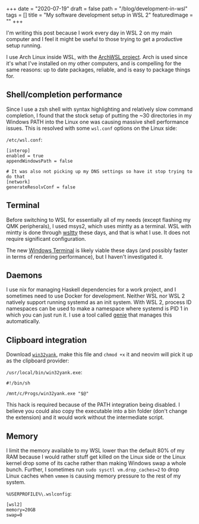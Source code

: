 +++
date = "2020-07-19"
draft = false
path = "/blog/development-in-wsl"
tags = []
title = "My software development setup in WSL 2"
featuredImage = ""
+++

I'm writing this post because I work every day in WSL 2 on my main computer and
I feel it might be useful to those trying to get a productive setup running.

I use Arch Linux inside WSL, with the [ArchWSL
project](https://github.com/yuk7/ArchWSL). Arch is used since it's what I've
installed on my other computers, and is compelling for the same reasons: up to
date packages, reliable, and is easy to package things for.

## Shell/completion performance

Since I use a zsh shell with syntax highlighting and relatively slow command
completion, I found that the stock setup of putting the ~30 directories in my
Windows PATH into the Linux one was causing massive shell performance issues.
This is resolved with some `wsl.conf` options on the Linux side:

`/etc/wsl.conf`:

```
[interop]
enabled = true
appendWindowsPath = false

# It was also not picking up my DNS settings so have it stop trying to do that
[network]
generateResolvConf = false
```

## Terminal

Before switching to WSL for essentially all of my needs (except flashing my QMK
peripherals), I used msys2, which uses mintty as a terminal. WSL with mintty is
done through [wsltty](https://github.com/mintty/wsltty) these days, and that is
what I use.  It does not require significant configuration.

The new [Windows Terminal](https://github.com/microsoft/terminal) is likely
viable these days (and possibly faster in terms of rendering performance), but
I haven't investigated it.

## Daemons

I use nix for managing Haskell dependencies for a work project, and I sometimes
need to use Docker for development. Neither WSL nor WSL 2 natively support
running systemd as an init system. With WSL 2, process ID namespaces can be
used to make a namespace where systemd is PID 1 in which you can just run it. I
use a tool called [genie](https://github.com/arkane-systems/genie) that manages
this automatically.

## Clipboard integration

Download [`win32yank`](https://github.com/equalsraf/win32yank), make this file
and `chmod +x` it and neovim will pick it up as the clipboard provider:

`/usr/local/bin/win32yank.exe`:

```
#!/bin/sh

/mnt/c/Progs/win32yank.exe "$@"
```

This hack is required because of the PATH integration being disabled. I believe
you could also copy the executable into a bin folder (don't change the
extension) and it would work without the intermediate script.

## Memory

I limit the memory available to my WSL lower than the default 80% of my RAM
because I would rather stuff get killed on the Linux side or the Linux kernel
drop some of its cache rather than making Windows swap a whole bunch. Further,
I sometimes run `sudo sysctl vm.drop_caches=2` to drop Linux caches when
`vmmem` is causing memory pressure to the rest of my system.

`%USERPROFILE%\.wslconfig`:

```
[wsl2]
memory=20GB
swap=0
```

